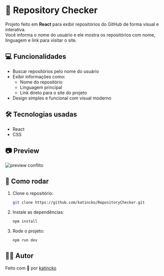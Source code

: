 # 🧾 Repository Checker

Projeto feito em **React** para exibir repositórios do GitHub de forma visual e interativa.  
Você informa o nome do usuário e ele mostra os repositórios com nome, linguagem e link para visitar o site.

## 💻 Funcionalidades

- Buscar repositórios pelo nome do usuário
- Exibir informações como:
  - Nome do repositório
  - Linguagem principal
  - Link direto para o site do projeto
- Design simples e funcional com visual moderno

## 🛠️ Tecnologias usadas

- React
- CSS

## 📷 Preview

![preview](preview.png) conflito

## 🚀 Como rodar

1. Clone o repositório:
   ```bash
   git clone https://github.com/katincko/RepositoryChecker.git
   ```
2. Instale as dependências:
   ```bash
   npm install
   ```
3. Rode o projeto:
   ```bash
   npm run dev
   ```

## 🧑‍💻 Autor

Feito com 💖 por [katincko](https://github.com/katincko)